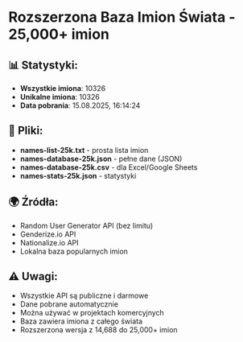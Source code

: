 
# Rozszerzona Baza Imion Świata - 25,000+ imion

## 📊 Statystyki:
- **Wszystkie imiona**: 10326
- **Unikalne imiona**: 10326
- **Data pobrania**: 15.08.2025, 16:14:24

## 📁 Pliki:
- **names-list-25k.txt** - prosta lista imion
- **names-database-25k.json** - pełne dane (JSON)
- **names-database-25k.csv** - dla Excel/Google Sheets
- **names-stats-25k.json** - statystyki

## 🌍 Źródła:
- Random User Generator API (bez limitu)
- Genderize.io API
- Nationalize.io API
- Lokalna baza popularnych imion

## ⚠️ Uwagi:
- Wszystkie API są publiczne i darmowe
- Dane pobrane automatycznie
- Można używać w projektach komercyjnych
- Baza zawiera imiona z całego świata
- Rozszerzona wersja z 14,688 do 25,000+ imion
    